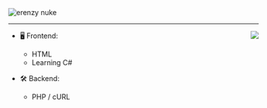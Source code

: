 <img src="https://erenzy.net/nuke.gif" alt="erenzy nuke" />

---

<a href="https://discord.com/users/399176286758502400">
  <img src="https://lanyard-profile-readme.vercel.app/api/399176286758502400?hideTimestamp=true&idleMessage=Just%20chillin'%20at%20the%20moment..." align="right" />
</a>

- 🖥️ Frontend:
  - HTML
  - Learning C#

- 🛠️ Backend:
  - PHP / cURL
